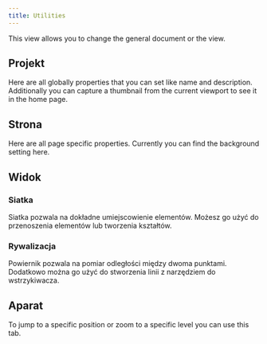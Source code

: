 ```yaml
---
title: Utilities
---
```


This view allows you to change the general document or the view.

## Projekt

Here are all globally properties that you can set like name and description.
Additionally you can capture a thumbnail from the current viewport to see it in the home page.

## Strona

Here are all page specific properties. Currently you can find the background setting here.

## Widok

### Siatka

Siatka pozwala na dokładne umiejscowienie elementów. Możesz go użyć do przenoszenia elementów lub tworzenia kształtów.

### Rywalizacja

Powiernik pozwala na pomiar odległości między dwoma punktami. Dodatkowo można go użyć do stworzenia linii z narzędziem do wstrzykiwacza.

## Aparat

To jump to a specific position or zoom to a specific level you can use this tab.
